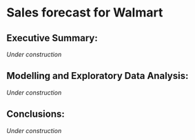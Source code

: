 
# Sales forecast for Walmart


## Executive Summary:
*Under construction*

## Modelling and Exploratory Data Analysis:
*Under construction*

## Conclusions: 
*Under construction*